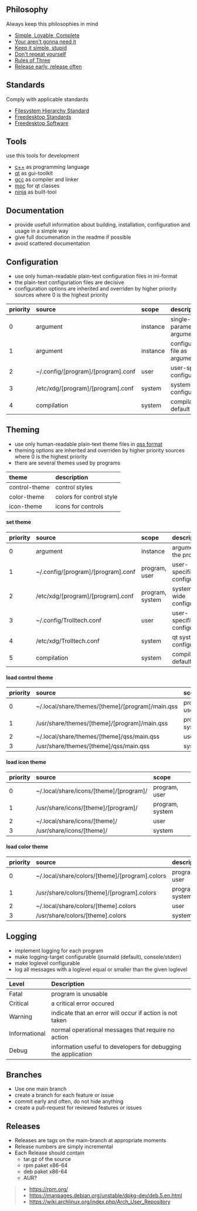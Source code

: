 ## Philosophy

Always keep this philosophies in mind

- [Simple, Lovable, Complete](https://blog.asmartbear.com/slc.html)
- [Your aren't gonna need it](https://en.wikipedia.org/wiki/You_aren%27t_gonna_need_it)
- [Keep it simple, stupid](https://en.wikipedia.org/wiki/KISS_principle)
- [Don't repeat yourself](https://en.wikipedia.org/wiki/Don%27t_repeat_yourself)
- [Rules of Three](https://en.wikipedia.org/wiki/Rule_of_three_(computer_programming))
- [Release early, release often](https://en.wikipedia.org/wiki/Release_early,_release_often)



## Standards

Comply with applicable standards

- [Filesystem Hierarchy Standard](https://en.m.wikipedia.org/wiki/Filesystem_Hierarchy_Standard)
- [Freedesktop Standards](https://www.freedesktop.org/wiki/Specifications/)
- [Freedesktop Software](https://www.freedesktop.org/wiki/Software/)



## Tools

use this tools for development

- [c++](https://isocpp.org/) as programming language
- [qt](https://www.qt.io/) as gui-toolkit
- [gcc](https://gcc.gnu.org/) as compiler and linker
- [moc](https://doc.qt.io/qt-5/moc.html) for qt classes
- [ninja](https://ninja-build.org/) as built-tool



## Documentation

- provide usefull information about building, installation, configuration and usage in a
simple way
- give full documenation in the readme if possible
- avoid scattered documentation



## Configuration

- use only human-readable plain-text configuration files in ini-format
- the plain-text configuriation files are decisive
- configuration options are inherited and overriden by higher priority sources where 0 is the highest priority

| priority | source | scope | description | 
|:---------|:-------|:------|:------------|
| 0 | argument | instance | single-parameter as argument |
| 1 | argument | instance | configuration-file as argument |
| 2 | ~/.config/[program]/[program].conf | user | user-specific configuration |
| 3 | /etc/xdg/[program]/[program].conf | system | system-wide configuration |
| 4 | compilation | system | compilation default |



## Theming

- use only human-readable plain-text theme files in [qss format](https://doc.qt.io/qt-5/stylesheet-syntax.html)
- theming options are inherited and overriden by higher priority sources where 0 is the highest priority
- there are several themes used by programs

| theme | description |
|:------|:------------|
| control-theme | control styles |
| color-theme | colors for control style |
| icon-theme | icons for controls |


#### set theme

| priority | source | scope | description |
|:---------|:-------|:------|:------------|
| 0 | argument | instance | argument to the program |
| 1 | ~/.config/[program]/[program].conf | program, user | user-specific configuration |
| 2 | /etc/xdg/[program]/[program].conf | program, system | system-wide configuration |
| 3 | ~/.config/Trolltech.conf | user | user-specific qt configuration |
| 4 | /etc/xdg/Trolltech.conf | system | qt system configuration |
| 5 | compilation | system | compilation default |


#### load control theme

| priority | source | scope |
|:---------|:-------|:------|
| 0 | ~/.local/share/themes/[theme]/[program]/main.qss | program, user |
| 1 | /usr/share/themes/[theme]/[program]/main.qss | program, system |
| 2 | ~/.local/share/themes/[theme]/qss/main.qss | user |
| 3 | /usr/share/themes/[theme]/qss/main.qss | system |


#### load icon theme

| priority | source | scope |
|:---------|:-------|:------------|
| 0 | ~/.local/share/icons/[theme]/[program]/ | program, user |
| 1 | /usr/share/icons/[theme]/[program]/ | program, system |
| 2 | ~/.local/share/icons/[theme]/ | user |
| 3 | /usr/share/icons/[theme]/ | system |


#### load color theme

| priority | source | description |
|:---------|:-------|:------------|
| 0 | ~/.local/share/colors/[theme]/[program].colors | program, user |
| 1 | /usr/share/colors/[theme]/[program].colors | program, system |
| 2 | ~/.local/share/colors/[theme].colors | user |
| 3 | /usr/share/colors/[theme].colors | system |


## Logging

- implement logging for each program
- make logging-target configurable (journald (default), console/stderr)
- make loglevel configurable
- log all messages with a loglevel equal or smaller than the given loglevel  

| Level         | Description |
|:--------------|:------------|
| Fatal         | program is unusable |
| Critical      | a critical error occured |
| Warning       | indicate that an error will occur if action is not taken |
| Informational | normal operational messages that require no action |
| Debug         | information useful to developers for debugging the application |



## Branches 

- Use one main branch
- create a branch for each feature or issue
- commit early and often, do not hide anything
- create a pull-request for reviewed features or issues



## Releases

- Releases are tags on the main-branch at appropriate moments
- Release numbers are simply incremental
- Each Release should contain
  - tar.gz of the source
  - rpm paket x86-64
  - deb paket x86-64
  - AUR?
  
  
>   - https://rpm.org/
>   - https://manpages.debian.org/unstable/dpkg-dev/deb.5.en.html
>   - https://wiki.archlinux.org/index.php/Arch_User_Repository
  
